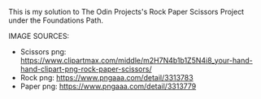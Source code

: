 This is my solution to The Odin Projects's Rock Paper Scissors Project under the Foundations Path.

IMAGE SOURCES:
- Scissors png: https://www.clipartmax.com/middle/m2H7N4b1b1Z5N4i8_your-hand-hand-clipart-png-rock-paper-scissors/
- Rock png: https://www.pngaaa.com/detail/3313783
- Paper png: https://www.pngaaa.com/detail/3313779